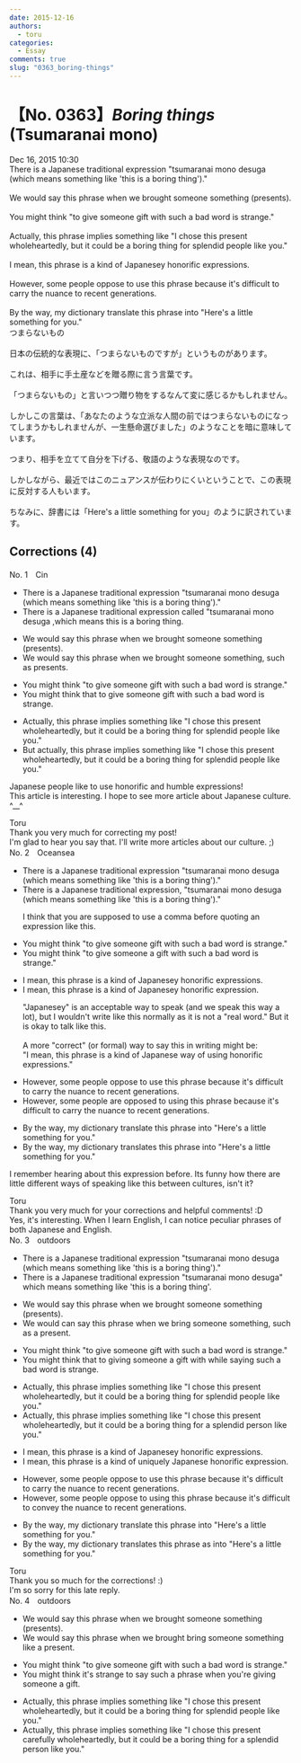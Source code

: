 ```yaml
---
date: 2015-12-16
authors:
  - toru
categories:
  - Essay
comments: true
slug: "0363_boring-things"
---
```


# 【No. 0363】<strong><em>Boring things</strong></em> (Tsumaranai mono)
<div class="date">Dec 16, 2015 10:30</div>
<div id="post"><div id="body_show_ori">
There is a Japanese traditional expression "tsumaranai mono desuga (which means something like 'this is a boring thing')."<br/><br/>We would say this phrase when we brought someone something (presents).<br/><br/>You might think "to give someone gift with such a bad word is strange."<br/><br/>Actually, this phrase implies something like "I chose this present wholeheartedly, but it could be a boring thing for splendid people like you."<br/><br/>I mean, this phrase is a kind of Japanesey honorific expressions.<br/><br/>However, some people oppose to use this phrase because it's difficult to carry the nuance to recent generations.<br/><br/>By the way, my dictionary translate this phrase into "Here's a little something for you."
</div></div>

<!-- more -->

<div id="post_ja"><div id="body_show_mo">
つまらないもの<br/><br/>日本の伝統的な表現に、「つまらないものですが」というものがあります。<br/><br/>これは、相手に手土産などを贈る際に言う言葉です。<br/><br/>「つまらないもの」と言いつつ贈り物をするなんて変に感じるかもしれません。<br/><br/>しかしこの言葉は、「あなたのような立派な人間の前ではつまらないものになってしまうかもしれませんが、一生懸命選びました」のようなことを暗に意味しています。<br/><br/>つまり、相手を立てて自分を下げる、敬語のような表現なのです。<br/><br/>しかしながら、最近ではこのニュアンスが伝わりにくいということで、この表現に反対する人もいます。<br/><br/>ちなみに、辞書には「Here's a little something for you」のように訳されています。
</div></div>

## Corrections (4)
<div id="block"><div class="first_name"> No. 1　<span class="just_name">Cin</span></div><div id="block2">
<ul class="correction_field">
<li class="incorrect">There is a Japanese traditional expression "tsumaranai mono desuga (which means something like 'this is a boring thing')."</li>
<li class="corrected correct">
There is a Japanese traditional expression <span class="f_gray">called</span><span class="f_red"> </span>"tsumaranai mono desuga ,which means this is a boring thing.
</li>
</ul>
<ul class="correction_field">
<li class="incorrect">We would say this phrase when we brought someone something (presents).</li>
<li class="corrected correct">
We would say this phrase when we brought someone something, such as presents.
</li>
</ul>
<ul class="correction_field">
<li class="incorrect">You might think "to give someone gift with such a bad word is strange."</li>
<li class="corrected correct">
You might think that to give someone gift with such a bad word is strange.
</li>
</ul>
<ul class="correction_field">
<li class="incorrect">Actually, this phrase implies something like "I chose this present wholeheartedly, but it could be a boring thing for splendid people like you."</li>
<li class="corrected correct">
But actually, this phrase implies something like "I chose this present wholeheartedly, but it could be a boring thing for splendid people like you."
</li>
</ul>
<p class="comment_small">
 Japanese people like to use honorific and humble expressions!
 <br/>
 This article is interesting. I hope to see more article about Japanese culture. ^__^
</p>

</div><div class="name"><span class="just_name">Toru</span><br>
Thank you very much for correcting my post! <br/>I'm glad to hear you say that. I'll write more articles about our culture. ;)
</div>
</div>
<div id="block"><div class="first_name"> No. 2　<span class="just_name">Oceansea</span></div><div id="block2">
<ul class="correction_field">
<li class="incorrect">There is a Japanese traditional expression "tsumaranai mono desuga (which means something like 'this is a boring thing')."</li>
<li class="corrected correct">
There is a Japanese traditional expression, "tsumaranai mono desuga (which means something like 'this is a boring thing')."
<p class="correction_comment">I think that you are supposed to use a comma before quoting an expression like this.</p>
</li>
</ul>
<ul class="correction_field">
<li class="incorrect">You might think "to give someone gift with such a bad word is strange."</li>
<li class="corrected correct">
You might think "to give someone <span class="f_red">a</span> gift with such a bad word is strange."
</li>
</ul>
<ul class="correction_field">
<li class="incorrect">I mean, this phrase is a kind of Japanesey honorific expressions.</li>
<li class="corrected correct">
I mean, this phrase is a kind of Japanesey honorific expressio<span class="f_red">n</span>.
<p class="correction_comment">"Japanesey" is an acceptable way to speak (and we speak this way a lot), but I wouldn't write like this normally as it is not a "real word." But it is okay to talk like this.<br/><br/>A more "correct" (or formal) way to say this in writing might be:<br/>"I mean, this phrase is a kind of Japanese way of using honorific expressions."</p>
</li>
</ul>
<ul class="correction_field">
<li class="incorrect">However, some people oppose to use this phrase because it's difficult to carry the nuance to recent generations.</li>
<li class="corrected correct">
However, some people <span class="f_red">are </span>oppose<span class="f_red">d</span> to us<span class="f_blue">ing</span> this phrase because it's difficult to carry the nuance to recent generations.
</li>
</ul>
<ul class="correction_field">
<li class="incorrect">By the way, my dictionary translate this phrase into "Here's a little something for you."</li>
<li class="corrected correct">
By the way, my dictionary translate<span class="f_red">s</span> this phrase into "Here's a little something for you."
</li>
</ul>
<p class="comment_small">
 I remember hearing about this expression before. Its funny how there are little different ways of speaking like this between cultures, isn't it?
</p>

</div><div class="name"><span class="just_name">Toru</span><br>
Thank you very much for your corrections and helpful comments! :D<br/>Yes, it's interesting. When I learn English, I can notice peculiar phrases of both Japanese and English.
</div>
</div>
<div id="block"><div class="first_name"> No. 3　<span class="just_name">outdoors</span></div><div id="block2">
<ul class="correction_field">
<li class="incorrect">There is a Japanese traditional expression "tsumaranai mono desuga (which means something like 'this is a boring thing')."</li>
<li class="corrected correct">
There is a Japanese traditional expression "tsumaranai mono desuga<span class="f_blue">"</span> which means something like 'this is a boring thing'.
</li>
</ul>
<ul class="correction_field">
<li class="incorrect">We would say this phrase when we brought someone something (presents).</li>
<li class="corrected correct">
We <span class="sline">would</span> <span class="f_blue">can </span>say this phrase when we br<span class="f_blue">ing</span> someone something, <span class="f_blue">such as a </span>present.
</li>
</ul>
<ul class="correction_field">
<li class="incorrect">You might think "to give someone gift with such a bad word is strange."</li>
<li class="corrected correct">
You might think <span class="f_blue">that </span><span class="sline">to</span> giv<span class="f_blue">ing</span> someone <span class="f_red">a </span>gift <span class="sline">with</span> <span class="f_blue">while saying </span>such a bad word is strange.
</li>
</ul>
<ul class="correction_field">
<li class="incorrect">Actually, this phrase implies something like "I chose this present wholeheartedly, but it could be a boring thing for splendid people like you."</li>
<li class="corrected correct">
Actually, this phrase implies something like "I chose this present wholeheartedly, but it could be a boring thing for <span class="f_blue">a </span>splendid pe<span class="f_blue">rson</span> like you."
</li>
</ul>
<ul class="correction_field">
<li class="incorrect">I mean, this phrase is a kind of Japanesey honorific expressions.</li>
<li class="corrected correct">
I mean, this phrase is a <span class="sline">kind of</span> <span class="f_blue">uniquely </span>Japanese honorific expression.
</li>
</ul>
<ul class="correction_field">
<li class="incorrect">However, some people oppose to use this phrase because it's difficult to carry the nuance to recent generations.</li>
<li class="corrected correct">
However, some people oppose <span class="sline">to</span> us<span class="f_blue">ing</span> this phrase because it's difficult to c<span class="f_blue">onve</span>y the nuance to recent generations.
</li>
</ul>
<ul class="correction_field">
<li class="incorrect">By the way, my dictionary translate this phrase into "Here's a little something for you."</li>
<li class="corrected correct">
By the way, my dictionary translate<span class="f_red">s</span> this phrase <span class="f_blue">as</span> <span class="sline">into</span> "Here's a little something for you."
</li>
</ul>
</div><div class="name"><span class="just_name">Toru</span><br>
Thank you so much for the corrections! :)<br/>I'm so sorry for this late reply.
</div>
</div>
<div id="block"><div class="first_name"> No. 4　<span class="just_name">outdoors</span></div><div id="block2">
<ul class="correction_field">
<li class="incorrect">We would say this phrase when we brought someone something (presents).</li>
<li class="corrected correct">
We <span class="sline">would</span> say this phrase when we <span class="sline">brought</span> <span class="f_blue">bring</span> someone something <span class="f_blue">like a </span>present.
</li>
</ul>
<ul class="correction_field">
<li class="incorrect">You might think "to give someone gift with such a bad word is strange."</li>
<li class="corrected correct">
You might think <span class="f_blue">it's strange to say such a phrase when you're giving someone a gift.</span>
</li>
</ul>
<ul class="correction_field">
<li class="incorrect">Actually, this phrase implies something like "I chose this present wholeheartedly, but it could be a boring thing for splendid people like you."</li>
<li class="corrected correct">
Actually, this phrase implies something like "I chose this present <span class="f_blue">carefully</span> <span class="sline">wholeheartedly</span>, but it could be a boring thing for <span class="f_blue">a </span>splendid pe<span class="f_blue">rson</span> like you."
</li>
</ul>
</div></div>
